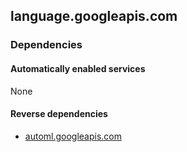 ## language.googleapis.com

### Dependencies

#### Automatically enabled services

None

#### Reverse dependencies

* [automl.googleapis.com](../automl.googleapis.com/)
